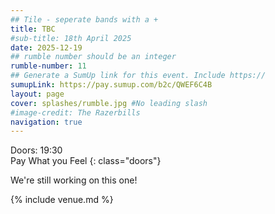 ```yaml
---
## Tile - seperate bands with a +
title: TBC
#sub-title: 18th April 2025
date: 2025-12-19
## rumble number should be an integer
rumble-number: 11
## Generate a SumUp link for this event. Include https://
sumupLink: https://pay.sumup.com/b2c/QWEF6C4B
layout: page
cover: splashes/rumble.jpg #No leading slash
#image-credit: The Razerbills
navigation: true
---
```


Doors: 19:30 <br>Pay What you Feel
{: class="doors"}

We're still working on this one!

{% include venue.md %}